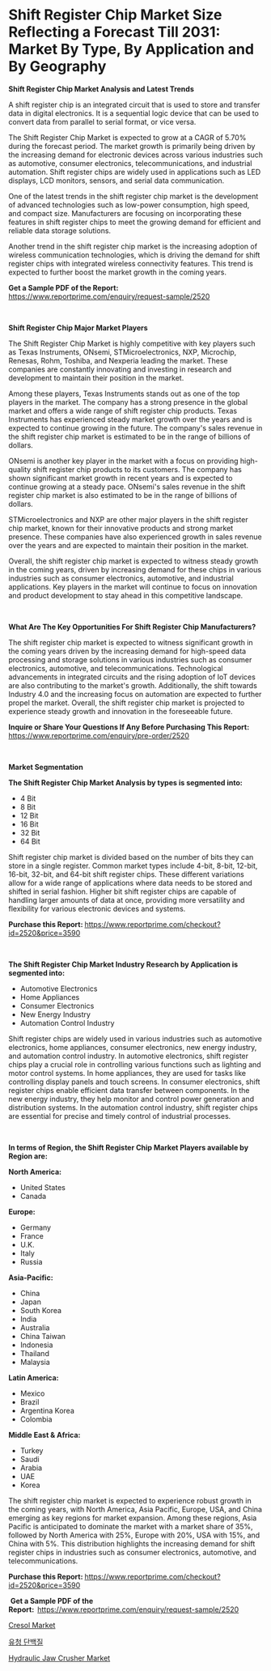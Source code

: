 <p><h1>Shift Register Chip Market Size Reflecting a Forecast Till 2031: Market By Type, By Application and By Geography</h1></p><p><strong>Shift Register Chip Market Analysis and Latest Trends</strong></p>
<p><p>A shift register chip is an integrated circuit that is used to store and transfer data in digital electronics. It is a sequential logic device that can be used to convert data from parallel to serial format, or vice versa.</p><p>The Shift Register Chip Market is expected to grow at a CAGR of 5.70% during the forecast period. The market growth is primarily being driven by the increasing demand for electronic devices across various industries such as automotive, consumer electronics, telecommunications, and industrial automation. Shift register chips are widely used in applications such as LED displays, LCD monitors, sensors, and serial data communication.</p><p>One of the latest trends in the shift register chip market is the development of advanced technologies such as low-power consumption, high speed, and compact size. Manufacturers are focusing on incorporating these features in shift register chips to meet the growing demand for efficient and reliable data storage solutions.</p><p>Another trend in the shift register chip market is the increasing adoption of wireless communication technologies, which is driving the demand for shift register chips with integrated wireless connectivity features. This trend is expected to further boost the market growth in the coming years.</p></p>
<p><strong>Get a Sample PDF of the Report:&nbsp;</strong> <a href="https://www.reportprime.com/enquiry/request-sample/2520">https://www.reportprime.com/enquiry/request-sample/2520</a></p>
<p>&nbsp;</p>
<p><strong>Shift Register Chip Major Market Players</strong></p>
<p><p>The Shift Register Chip Market is highly competitive with key players such as Texas Instruments, ONsemi, STMicroelectronics, NXP, Microchip, Renesas, Rohm, Toshiba, and Nexperia leading the market. These companies are constantly innovating and investing in research and development to maintain their position in the market. </p><p>Among these players, Texas Instruments stands out as one of the top players in the market. The company has a strong presence in the global market and offers a wide range of shift register chip products. Texas Instruments has experienced steady market growth over the years and is expected to continue growing in the future. The company's sales revenue in the shift register chip market is estimated to be in the range of billions of dollars.</p><p>ONsemi is another key player in the market with a focus on providing high-quality shift register chip products to its customers. The company has shown significant market growth in recent years and is expected to continue growing at a steady pace. ONsemi's sales revenue in the shift register chip market is also estimated to be in the range of billions of dollars.</p><p>STMicroelectronics and NXP are other major players in the shift register chip market, known for their innovative products and strong market presence. These companies have also experienced growth in sales revenue over the years and are expected to maintain their position in the market.</p><p>Overall, the shift register chip market is expected to witness steady growth in the coming years, driven by increasing demand for these chips in various industries such as consumer electronics, automotive, and industrial applications. Key players in the market will continue to focus on innovation and product development to stay ahead in this competitive landscape.</p></p>
<p>&nbsp;</p>
<p><strong>What Are The Key Opportunities For Shift Register Chip Manufacturers?</strong></p>
<p><p>The shift register chip market is expected to witness significant growth in the coming years driven by the increasing demand for high-speed data processing and storage solutions in various industries such as consumer electronics, automotive, and telecommunications. Technological advancements in integrated circuits and the rising adoption of IoT devices are also contributing to the market's growth. Additionally, the shift towards Industry 4.0 and the increasing focus on automation are expected to further propel the market. Overall, the shift register chip market is projected to experience steady growth and innovation in the foreseeable future.</p></p>
<p><strong>Inquire or Share Your Questions If Any Before Purchasing This Report:</strong> <a href="https://www.reportprime.com/enquiry/pre-order/2520">https://www.reportprime.com/enquiry/pre-order/2520</a></p>
<p>&nbsp;</p>
<p><strong>Market Segmentation</strong></p>
<p><strong>The Shift Register Chip Market Analysis by types is segmented into:</strong></p>
<p><ul><li>4 Bit</li><li>8 Bit</li><li>12 Bit</li><li>16 Bit</li><li>32 Bit</li><li>64 Bit</li></ul></p>
<p><p>Shift register chip market is divided based on the number of bits they can store in a single register. Common market types include 4-bit, 8-bit, 12-bit, 16-bit, 32-bit, and 64-bit shift register chips. These different variations allow for a wide range of applications where data needs to be stored and shifted in serial fashion. Higher bit shift register chips are capable of handling larger amounts of data at once, providing more versatility and flexibility for various electronic devices and systems.</p></p>
<p><strong>Purchase this Report:&nbsp;</strong><a href="https://www.reportprime.com/checkout?id=2520&price=3590">https://www.reportprime.com/checkout?id=2520&price=3590</a></p>
<p>&nbsp;</p>
<p><strong>The Shift Register Chip Market Industry Research by Application is segmented into:</strong></p>
<p><ul><li>Automotive Electronics</li><li>Home Appliances</li><li>Consumer Electronics</li><li>New Energy Industry</li><li>Automation Control Industry</li></ul></p>
<p><p>Shift register chips are widely used in various industries such as automotive electronics, home appliances, consumer electronics, new energy industry, and automation control industry. In automotive electronics, shift register chips play a crucial role in controlling various functions such as lighting and motor control systems. In home appliances, they are used for tasks like controlling display panels and touch screens. In consumer electronics, shift register chips enable efficient data transfer between components. In the new energy industry, they help monitor and control power generation and distribution systems. In the automation control industry, shift register chips are essential for precise and timely control of industrial processes.</p></p>
<p>&nbsp;</p>
<p><strong>In terms of Region, the Shift Register Chip Market Players available by Region are:</strong></p>
<p>
    <p> <strong> North America: </strong>
        <ul>
            <li>United States</li>
            <li>Canada</li>
        </ul>
        </p> 
    <p> <strong> Europe: </strong>
        <ul>
            <li>Germany</li>
            <li>France</li>
            <li>U.K.</li>
            <li>Italy</li>
            <li>Russia</li>
        </ul>
        </p> 
    <p> <strong> Asia-Pacific: </strong>
        <ul>
            <li>China</li>
            <li>Japan</li>
            <li>South Korea</li>
            <li>India</li>
            <li>Australia</li>
            <li>China Taiwan</li>
            <li>Indonesia</li>
            <li>Thailand</li>
            <li>Malaysia</li>
        </ul>
        </p> 
    <p> <strong> Latin America: </strong>
        <ul>
            <li>Mexico</li>
            <li>Brazil</li>
            <li>Argentina Korea</li>
            <li>Colombia</li>
        </ul>
        </p> 
    <p> <strong> Middle East & Africa: </strong>
        <ul>
            <li>Turkey</li>
            <li>Saudi</li>
            <li>Arabia</li>
            <li>UAE</li>
            <li>Korea</li>
        </ul>
    </p>
    </p>
<p><p>The shift register chip market is expected to experience robust growth in the coming years, with North America, Asia Pacific, Europe, USA, and China emerging as key regions for market expansion. Among these regions, Asia Pacific is anticipated to dominate the market with a market share of 35%, followed by North America with 25%, Europe with 20%, USA with 15%, and China with 5%. This distribution highlights the increasing demand for shift register chips in industries such as consumer electronics, automotive, and telecommunications.</p></p>
<p><strong>Purchase this Report: </strong><a href="https://www.reportprime.com/checkout?id=2520&price=3590">https://www.reportprime.com/checkout?id=2520&price=3590</a></p>
<p>&nbsp;<strong>Get a Sample PDF of the Report:&nbsp;&nbsp;</strong><a href="https://www.reportprime.com/enquiry/request-sample/2520">https://www.reportprime.com/enquiry/request-sample/2520</a></p>
<p><strong></strong></p>
<p><p><a href="https://skillful-vermicelli-b89.notion.site/Insights-into-Cresol-Market-Size-Analysing-Market-Share-Trends-and-Growth-from-2024-to-2031-c558b2a882ad4e7cb56aa1f10bae2169">Cresol Market</a></p><p><a href="https://github.com/oajzkywllm460/Market-Research-Report-List-1/blob/main/195240910835.md">유청 단백질</a></p><p><a href="https://view.publitas.com/reportprime-1/hydraulic-jaw-crusher-market-size-global-industry-overview-market-segmentation-and-forecast-2024-to-2031/">Hydraulic Jaw Crusher Market</a></p></p>